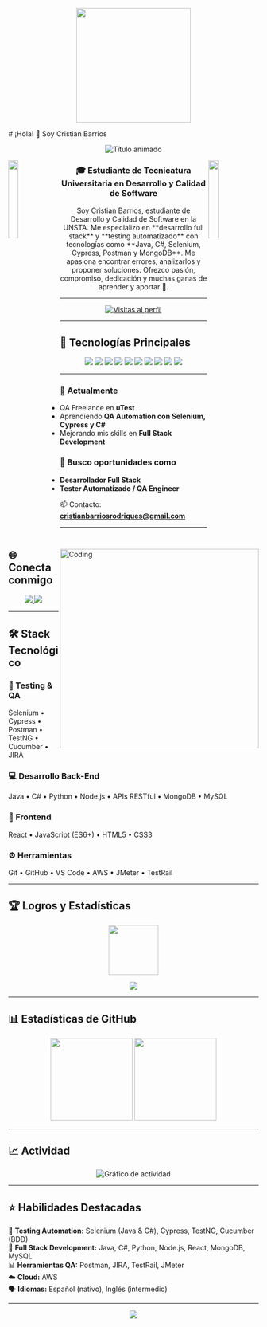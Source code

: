 <p align="center">
  <img src="https://miro.medium.com/max/2048/1*OohqW5DGh9CQS4hLY5FXzA.png" height="230"/>
</p>
# ¡Hola! 👋 Soy Cristian Barrios  

<p align="center"> 
  <img src="https://readme-typing-svg.demolab.com?font=Fira+Code&weight=600&size=30&duration=3000&pause=1000&color=7F3FBF&center=true&vCenter=true&width=600&lines=DESARROLLADOR+FULL+STACK;TESTER+AUTOMATIZADO;ENTUSIASTA+DEL+BACKEND" alt="Título animado" /> 
</p>

<img align="left" src="https://user-images.githubusercontent.com/65187002/144930161-2f783401-8d27-4fdf-a2f7-cc0ba32f1f1f.gif" width="20%">
<img align="right" src="https://user-images.githubusercontent.com/65187002/144930161-2f783401-8d27-4fdf-a2f7-cc0ba32f1f1f.gif" width="20%">

<h3 align="center">🎓 Estudiante de Tecnicatura Universitaria en Desarrollo y Calidad de Software</h3>

<p align="center">
Soy Cristian Barrios, estudiante de Desarrollo y Calidad de Software en la UNSTA.  
Me especializo en **desarrollo full stack** y **testing automatizado** con tecnologías como **Java, C#, Selenium, Cypress, Postman y MongoDB**.  
Me apasiona encontrar errores, analizarlos y proponer soluciones.  
Ofrezco pasión, compromiso, dedicación y muchas ganas de aprender y aportar 🚀.
</p>

---

<p align="center"> 
  <a href="https://github.com/BarriosCristian">
    <img src="https://komarev.com/ghpvc/?username=BarriosCristian&label=👀%20Visitas%20al%20perfil&color=7F3FBF&style=for-the-badge" alt="Visitas al perfil" /> 
  </a> 
</p>

---

## 🚀 Tecnologías Principales  

<div align="center">
  <img src="https://img.shields.io/badge/Java-ED8B00?style=for-the-badge&logo=openjdk&logoColor=white"/>
  <img src="https://img.shields.io/badge/C%23-239120?style=for-the-badge&logo=c-sharp&logoColor=white"/>
  <img src="https://img.shields.io/badge/Selenium-43B02A?style=for-the-badge&logo=selenium&logoColor=white"/>
  <img src="https://img.shields.io/badge/Cypress-17202C?style=for-the-badge&logo=cypress&logoColor=white"/>
  <img src="https://img.shields.io/badge/Postman-FF6C37?style=for-the-badge&logo=postman&logoColor=white"/>
  <img src="https://img.shields.io/badge/MongoDB-47A248?style=for-the-badge&logo=mongodb&logoColor=white"/>
  <img src="https://img.shields.io/badge/MySQL-005C84?style=for-the-badge&logo=mysql&logoColor=white"/>
  <img src="https://img.shields.io/badge/React-20232A?style=for-the-badge&logo=react&logoColor=61DAFB"/>
  <img src="https://img.shields.io/badge/Node.js-339933?style=for-the-badge&logo=nodedotjs&logoColor=white"/>
  <img src="https://img.shields.io/badge/Python-3776AB?style=for-the-badge&logo=python&logoColor=white"/>
</div>

---

<img align="right" alt="Coding" width="400" src="https://user-images.githubusercontent.com/74038190/229223263-cf2e4b07-2615-4f87-9c38-e37600f8381a.gif">  

### 🔭 Actualmente  
- QA Freelance en **uTest**  
- Aprendiendo **QA Automation con Selenium, Cypress y C#**  
- Mejorando mis skills en **Full Stack Development**  

### 💼 Busco oportunidades como  
- **Desarrollador Full Stack**  
- **Tester Automatizado / QA Engineer**  

📫 Contacto: **cristianbarriosrodrigues@gmail.com**  

---

## 🌐 Conecta conmigo  
<p align="center"> 
  <a href="https://www.linkedin.com/in/cristian-barrios-9933b51a9/ target="blank">
    <img src="https://img.shields.io/badge/LinkedIn-0077B5?style=for-the-badge&logo=linkedin&logoColor=white"/>
  </a> 
  <a href="mailto:cristianbarriosrodrigues@gmail.com" target="blank">
    <img src="https://img.shields.io/badge/Gmail-D14836?style=for-the-badge&logo=gmail&logoColor=white"/>
  </a> 
</p>

---

## 🛠️ Stack Tecnológico  

### 🧪 Testing & QA  
Selenium • Cypress • Postman • TestNG • Cucumber • JIRA  

### 💻 Desarrollo Back-End  
Java • C# • Python • Node.js • APIs RESTful • MongoDB • MySQL  

### 🎨 Frontend  
React • JavaScript (ES6+) • HTML5 • CSS3  

### ⚙️ Herramientas  
Git • GitHub • VS Code • AWS • JMeter • TestRail  

---

## 🏆 Logros y Estadísticas  

<p align="center">
  <img src="https://media.tenor.com/0ENB5HuTH0gAAAAi/trophy-beker.gif" width="100px"/>
</p>

<div align="center">
  <img src="https://github-profile-trophy.vercel.app/?username=BarriosCristian&theme=radical&no-bg=true&no-frame=true&row=1&column=5&title=Commits,Repositories,Stars,Followers,PullRequest">
</div>

---

## 📊 Estadísticas de GitHub  

<div align="center">
  <img src="https://github-readme-stats.vercel.app/api?username=BarriosCristian&show_icons=true&theme=radical&border_color=7F3FBF&bg_color=0D1117&title_color=7F3FBF&text_color=FFFFFF&icon_color=7F3FBF" height="165"/>
  <img src="https://streak-stats.demolab.com/?user=BarriosCristian&theme=radical&border=7F3FBF&background=0D1117&ring=7F3FBF&fire=7F3FBF&currStreakNum=FFFFFF&currStreakLabel=7F3FBF" height="165"/>
</div>

---

## 📈 Actividad  

<div align="center">
  <img src="https://github-readme-activity-graph.vercel.app/graph?username=BarriosCristian&custom_title=Cristian's%20GitHub%20Activity%20Graph&bg_color=0D1117&color=7F3FBF&line=7F3FBF&point=7F3FBF&area_color=FFFFFF&title_color=7F3FBF&area=true" alt="Gráfico de actividad"/>
</div>

---

## ⭐ Habilidades Destacadas  

🧪 **Testing Automation:** Selenium (Java & C#), Cypress, TestNG, Cucumber (BDD)  
🔧 **Full Stack Development:** Java, C#, Python, Node.js, React, MongoDB, MySQL  
📊 **Herramientas QA:** Postman, JIRA, TestRail, JMeter  
☁️ **Cloud:** AWS  
🗣️ **Idiomas:** Español (nativo), Inglés (intermedio)  

---

<p align="center"> 
  <img src="https://img.shields.io/badge/Disponible%20para%20proyectos-%20%F0%9F%92%BB-blue?style=for-the-badge" /> 
</p>

